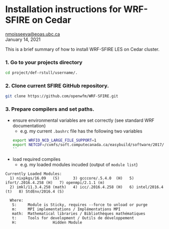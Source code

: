 # Installation instructions for WRF-SFIRE on Cedar

nmoisseeva@eoas.ubc.ca \
January 14, 2021 

This is a brief summary of how to install WRF-SFIRE LES on Cedar cluster.

### 1. Go to your projects directory
```bash
cd project/def-rstull/username/.
```
### 2. Clone current SFIRE GitHub repository.
```bash
git clone https://github.com/openwfm/WRF-SFIRE.git
```
### 3. Prepare compilers and set paths.
* ensure environmental variables are set correctly (see standard WRF documentation)
    - e.g. my current `.bashrc` file has the following two variables
    ```bash
    export WRFIO_NCD_LARGE_FILE_SUPPORT=1
    export NETCDF=/cvmfs/soft.computecanada.ca/easybuild/software/2017/avx2/Compiler/intel2019/netcdf-fortran/4.4.5/
    ``
* load required compiles 
    - e.g. my loaded modules incuded (output of `module list`)
```
Currently Loaded Modules:
  1) nixpkgs/16.09   (S)      3) gcccore/.5.4.0  (H)   5) ifort/.2016.4.258 (H)   7) openmpi/2.1.1 (m)
  2) imkl/11.3.4.258 (math)   4) icc/.2016.4.258 (H)   6) intel/2016.4      (t)   8) StdEnv/2016.4 (S)

  Where:
   S:     Module is Sticky, requires --force to unload or purge
   m:     MPI implementations / Implémentations MPI
   math:  Mathematical libraries / Bibliothèques mathématiques
   t:     Tools for development / Outils de développement
   H:                Hidden Module
```
    

